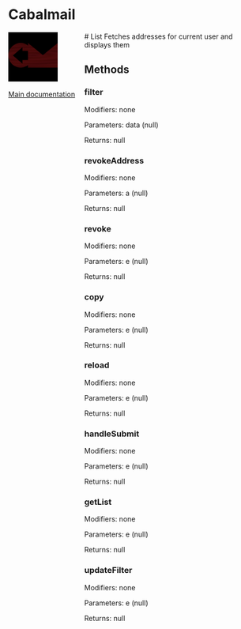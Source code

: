 # Cabalmail
<div style="width: 10em; float:left; height: 100%; padding-right: 1em;"><img src="/docs/logo.png" width="100" />
<p><a href="/README.md">Main documentation</a></p>
</div><div style="padding-left: 11em;">
# List
Fetches addresses for current user and displays them

## Methods
### filter
Modifiers: none

Parameters: data (null)

Returns: null

### revokeAddress
Modifiers: none

Parameters: a (null)

Returns: null

### revoke
Modifiers: none

Parameters: e (null)

Returns: null

### copy
Modifiers: none

Parameters: e (null)

Returns: null

### reload
Modifiers: none

Parameters: e (null)

Returns: null

### handleSubmit
Modifiers: none

Parameters: e (null)

Returns: null

### getList
Modifiers: none

Parameters: e (null)

Returns: null

### updateFilter
Modifiers: none

Parameters: e (null)

Returns: null

</div>
